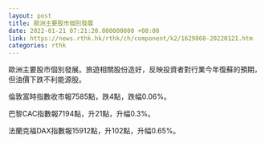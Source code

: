 ```yaml
---
layout: post
title: 歐洲主要股市個別發展
date: 2022-01-21 07:21:20.000000000 +08:00
link: https://news.rthk.hk/rthk/ch/component/k2/1629868-20220121.htm
categories: rthk
---
```


歐洲主要股市個別發展。旅遊相關股份造好，反映投資者對行業今年復蘇的預期，但油價下跌不利能源股。

倫敦富時指數收市報7585點，跌4點，跌幅0.06%。

巴黎CAC指數報7194點，升21點，升幅0.3%。

法蘭克福DAX指數報15912點，升102點，升幅0.65%。
